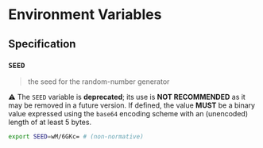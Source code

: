 # Environment Variables

## Specification

### `SEED`

> the seed for the random-number generator

⚠️ The `SEED` variable is **deprecated**; its use is **NOT RECOMMENDED** as it
may be removed in a future version. If defined, the value **MUST** be a binary
value expressed using the `base64` encoding scheme with an (unencoded) length of
at least 5 bytes.

```bash
export SEED=wM/6GKc= # (non-normative)
```
